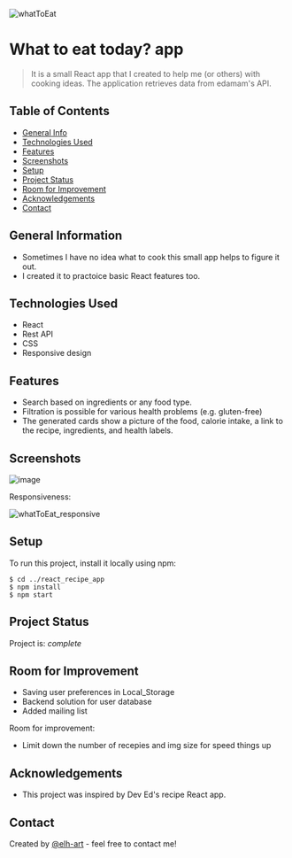 ![whatToEat](https://user-images.githubusercontent.com/48730665/179961785-7e92c0bb-d52c-4dfd-a91d-7205540cc470.gif)

# What to eat today? app
>  It is a small React app that I created to help me (or others) with cooking ideas. The application retrieves data from edamam's API.

## Table of Contents
* [General Info](#general-information)
* [Technologies Used](#technologies-used)
* [Features](#features)
* [Screenshots](#screenshots)
* [Setup](#setup)
* [Project Status](#project-status)
* [Room for Improvement](#room-for-improvement)
* [Acknowledgements](#acknowledgements)
* [Contact](#contact)
<!-- * [License](#license) -->


## General Information
- Sometimes I have no idea what to cook this small app helps to figure it out.
- I created it to practoice basic React features too.


## Technologies Used
- React
- Rest API
- CSS
- Responsive design


## Features
- Search based on ingredients or any food type.
- Filtration is possible for various health problems (e.g. gluten-free)
- The generated cards show a picture of the food, calorie intake, a link to the recipe, ingredients, and health labels.


## Screenshots
![image](https://user-images.githubusercontent.com/48730665/179962127-988acead-eb06-4c34-a499-eb87f28c1947.png)

Responsiveness:

![whatToEat_responsive](https://user-images.githubusercontent.com/48730665/179995016-4e94a342-c67b-41ef-9bfa-12e70fc87354.gif)


## Setup
To run this project, install it locally using npm:

```
$ cd ../react_recipe_app
$ npm install
$ npm start
```

## Project Status
Project is:  _complete_


## Room for Improvement
- Saving user preferences in Local_Storage
- Backend solution for user database
- Added mailing list

Room for improvement:
- Limit down the number of recepies and img size for speed things up


## Acknowledgements
- This project was inspired by Dev Ed's recipe React app.


## Contact
Created by [@elh-art](https://www.mazsi.net/) - feel free to contact me!
